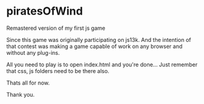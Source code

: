 piratesOfWind
=============

Remastered version of my first js game

Since this game was originally participating on js13k.
And the intention of that contest was making a game
capable of work on any browser and without any plug-ins.

All you need to play is to open index.html and you're done...
Just remember that css, js folders need to be there also.

Thats all for now.

Thank you.
